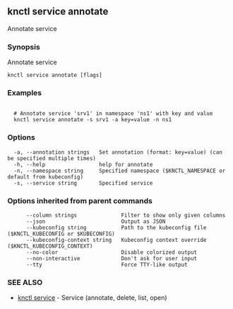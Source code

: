 ## knctl service annotate

Annotate service

### Synopsis

Annotate service

```
knctl service annotate [flags]
```

### Examples

```

  # Annotate service 'srv1' in namespace 'ns1' with key and value
  knctl service annotate -s srv1 -a key=value -n ns1
```

### Options

```
  -a, --annotation strings   Set annotation (format: key=value) (can be specified multiple times)
  -h, --help                 help for annotate
  -n, --namespace string     Specified namespace ($KNCTL_NAMESPACE or default from kubeconfig)
  -s, --service string       Specified service
```

### Options inherited from parent commands

```
      --column strings              Filter to show only given columns
      --json                        Output as JSON
      --kubeconfig string           Path to the kubeconfig file ($KNCTL_KUBECONFIG or $KUBECONFIG)
      --kubeconfig-context string   Kubeconfig context override ($KNCTL_KUBECONFIG_CONTEXT)
      --no-color                    Disable colorized output
      --non-interactive             Don't ask for user input
      --tty                         Force TTY-like output
```

### SEE ALSO

* [knctl service](knctl_service.md)	 - Service (annotate, delete, list, open)

